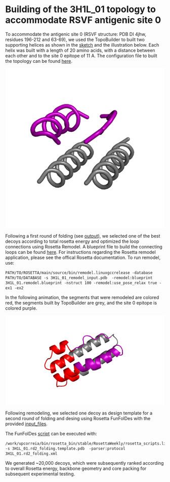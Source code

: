 # Building of the 3H1L_01 topology to accommodate RSVF antigenic site 0 
To accommodate the antigenic site 0 (RSVF structure: PDB DI 4jhw, residues 196-212 and 63-69), we used the TopoBuilder to built two supporting helices as shown in the [sketch](./A1H_B1C_A2H_B2H/sketch.pdb) and the illustration below. Each helix was built with a length of 20 amino acids, with a distance between each other and to the site 0 epitope of 11 A. The configuration file to built the topology can be found [here](./Topo2H_rev.json).  

![](Topo2H.png)


Following a first round of folding (see [output](./A1H_B1C_A2H_B2H/out)), we selected one of the best decoys according to total rosetta energy and optimized the loop connections using Rosetta Remodel. A blueprint file to build the connecting loops can be found [here](./optimization/3H1L.blueprint). 
For instructions regarding the Rosetta remodel application, please see the offical Rosetta documentation. To run remodel, use: 
```
PATH/TO/ROSETTA/main/source/bin/remodel.linuxgccrelease -database PATH/TO/DATABASE -s 3H1L_01_remodel_input.pdb  -remodel:blueprint 3H1L_01.remodel.blueprint -nstruct 100 -remodel:use_pose_relax true -ex1 -ex2 
``` 

In the following animation, the segments that were remodeled are colored red, the segments built by TopoBuilder are grey, and the site 0 epitope is colored purple. 

![](3H1L_01_loops.gif)

Following remodeling, we selected one decoy as design template for a second round of folding and desing using Rosetta FunFolDes with the provided [input_files](./input_files_FunFolDes). 

The FunFolDes [script](./input_files_FunFolDes/3H1L_01.rd2_folding.xml) can be executed with: 

```
/work/upcorreia/bin/rosetta_bin/stable/RosettaWeekly/rosetta_scripts.linuxiccrelease -s 3H1L_01.rd2_folding.template.pdb  -parser:protocol 3H1L_01.rd2_folding.xml
```

We generated ~20,000 decoys, which were subsequently ranked according to overall Rosetta energy, backbone geometry and core packing for subsequent experimental testing. 




